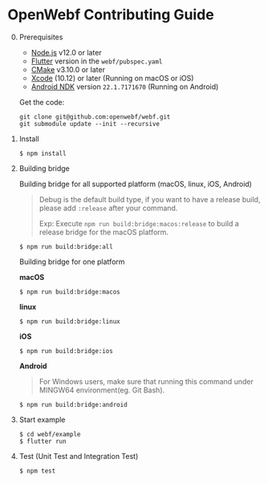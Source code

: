 # OpenWebf Contributing Guide

0. Prerequisites
    * [Node.js](https://nodejs.org/) v12.0 or later
    * [Flutter](https://flutter.dev/docs/get-started/install) version in the `webf/pubspec.yaml`
    * [CMake](https://cmake.org/) v3.10.0 or later
    * [Xcode](https://developer.apple.com/xcode/) (10.12) or later (Running on macOS or iOS)
    * [Android NDK](https://developer.android.com/studio/projects/install-ndk) version `22.1.7171670` (Running on Android)

   Get the code:
   ```
   git clone git@github.com:openwebf/webf.git
   git submodule update --init --recursive
   ```

1. Install

    ```shell
    $ npm install
    ```

2. Building bridge

    Building bridge for all supported platform (macOS, linux, iOS, Android)
    
    > Debug is the default build type, if you want to have a release build, please add `:release` after your command.
    > 
    > Exp: Execute `npm run build:bridge:macos:release` to build a release bridge for the macOS platform.

    ```shell
    $ npm run build:bridge:all
    ```

    Building bridge for one platform

    **macOS**

    ```shell
    $ npm run build:bridge:macos
    ```

    **linux**

    ```shell
    $ npm run build:bridge:linux
    ```

    **iOS**

    ```shell
    $ npm run build:bridge:ios
    ```

    **Android**

    > For Windows users, make sure that running this command under MINGW64 environment(eg. Git Bash).

    ```shell
    $ npm run build:bridge:android
    ```

3. Start example
    ```shell
    $ cd webf/example
    $ flutter run
    ```

4. Test (Unit Test and Integration Test)
    ```shell
    $ npm test
    ```

